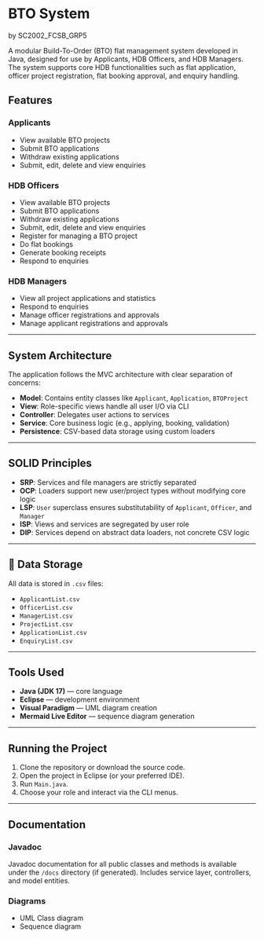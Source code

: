 # BTO System
by SC2002_FCSB_GRP5

A modular Build-To-Order (BTO) flat management system developed in Java, designed for use by Applicants, HDB Officers, and HDB Managers. The system supports core HDB functionalities such as flat application, officer project registration, flat booking approval, and enquiry handling.

## Features

### Applicants
- View available BTO projects
- Submit BTO applications
- Withdraw existing applications
- Submit, edit, delete and view enquiries

### HDB Officers
- View available BTO projects
- Submit BTO applications
- Withdraw existing applications
- Submit, edit, delete and view enquiries
- Register for managing a BTO project
- Do flat bookings
- Generate booking receipts
- Respond to enquiries

### HDB Managers
- View all project applications and statistics
- Respond to enquiries
- Manage officer registrations and approvals
- Manage applicant registrations and approvals 

---

## System Architecture

The application follows the MVC architecture with clear separation of concerns:

- **Model**: Contains entity classes like `Applicant`, `Application`, `BTOProject`
- **View**: Role-specific views handle all user I/O via CLI
- **Controller**: Delegates user actions to services
- **Service**: Core business logic (e.g., applying, booking, validation)
- **Persistence**: CSV-based data storage using custom loaders

---

## SOLID Principles

- **SRP**: Services and file managers are strictly separated
- **OCP**: Loaders support new user/project types without modifying core logic
- **LSP**: `User` superclass ensures substitutability of `Applicant`, `Officer`, and `Manager`
- **ISP**: Views and services are segregated by user role
- **DIP**: Services depend on abstract data loaders, not concrete CSV logic

---

## 💾 Data Storage

All data is stored in `.csv` files:
- `ApplicantList.csv`
- `OfficerList.csv`
- `ManagerList.csv`
- `ProjectList.csv`
- `ApplicationList.csv`
- `EnquiryList.csv`

---

## Tools Used

- **Java (JDK 17)** — core language
- **Eclipse** — development environment
- **Visual Paradigm** — UML diagram creation
- **Mermaid Live Editor** — sequence diagram generation

---

## Running the Project

1. Clone the repository or download the source code.
2. Open the project in Eclipse (or your preferred IDE).
3. Run `Main.java`.
4. Choose your role and interact via the CLI menus.

---

## Documentation

### Javadoc
Javadoc documentation for all public classes and methods is available under the `/docs` directory (if generated). Includes service layer, controllers, and model entities.

### Diagrams
- UML Class diagram
- Sequence diagram 

